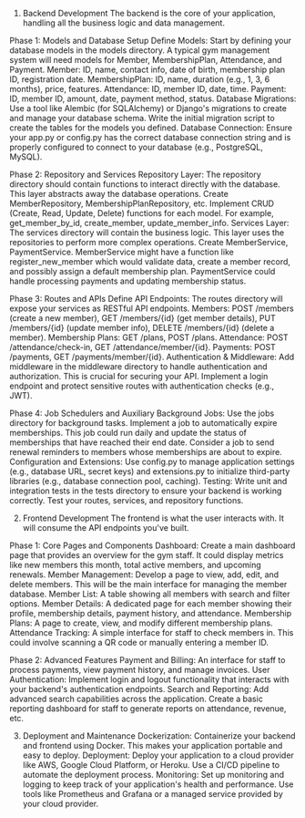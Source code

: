 1. Backend Development
The backend is the core of your application, handling all the business logic and data management.

Phase 1: Models and Database Setup
Define Models: Start by defining your database models in the models directory. A typical gym management system will need models for Member, MembershipPlan, Attendance, and Payment.
Member: ID, name, contact info, date of birth, membership plan ID, registration date.
MembershipPlan: ID, name, duration (e.g., 1, 3, 6 months), price, features.
Attendance: ID, member ID, date, time.
Payment: ID, member ID, amount, date, payment method, status.
Database Migrations: Use a tool like Alembic (for SQLAlchemy) or Django's migrations to create and manage your database schema. Write the initial migration script to create the tables for the models you defined.
Database Connection: Ensure your app.py or config.py has the correct database connection string and is properly configured to connect to your database (e.g., PostgreSQL, MySQL).

Phase 2: Repository and Services
Repository Layer: The repository directory should contain functions to interact directly with the database. This layer abstracts away the database operations.
Create MemberRepository, MembershipPlanRepository, etc.
Implement CRUD (Create, Read, Update, Delete) functions for each model. For example, get_member_by_id, create_member, update_member_info.
Services Layer: The services directory will contain the business logic. This layer uses the repositories to perform more complex operations.
Create MemberService, PaymentService.
MemberService might have a function like register_new_member which would validate data, create a member record, and possibly assign a default membership plan.
PaymentService could handle processing payments and updating membership status.

Phase 3: Routes and APIs
Define API Endpoints: The routes directory will expose your services as RESTful API endpoints.
Members: POST /members (create a new member), GET /members/{id} (get member details), PUT /members/{id} (update member info), DELETE /members/{id} (delete a member).
Membership Plans: GET /plans, POST /plans.
Attendance: POST /attendance/check-in, GET /attendance/member/{id}.
Payments: POST /payments, GET /payments/member/{id}.
Authentication & Middleware: Add middleware in the middleware directory to handle authentication and authorization. This is crucial for securing your API. Implement a login endpoint and protect sensitive routes with authentication checks (e.g., JWT).

Phase 4: Job Schedulers and Auxiliary
Background Jobs: Use the jobs directory for background tasks.
Implement a job to automatically expire memberships. This job could run daily and update the status of memberships that have reached their end date.
Consider a job to send renewal reminders to members whose memberships are about to expire.
Configuration and Extensions: Use config.py to manage application settings (e.g., database URL, secret keys) and extensions.py to initialize third-party libraries (e.g., database connection pool, caching).
Testing: Write unit and integration tests in the tests directory to ensure your backend is working correctly. Test your routes, services, and repository functions.

2. Frontend Development
The frontend is what the user interacts with. It will consume the API endpoints you've built.

Phase 1: Core Pages and Components
Dashboard: Create a main dashboard page that provides an overview for the gym staff. It could display metrics like new members this month, total active members, and upcoming renewals.
Member Management: Develop a page to view, add, edit, and delete members. This will be the main interface for managing the member database.
Member List: A table showing all members with search and filter options.
Member Details: A dedicated page for each member showing their profile, membership details, payment history, and attendance.
Membership Plans: A page to create, view, and modify different membership plans.
Attendance Tracking: A simple interface for staff to check members in. This could involve scanning a QR code or manually entering a member ID.

Phase 2: Advanced Features
Payment and Billing: An interface for staff to process payments, view payment history, and manage invoices.
User Authentication: Implement login and logout functionality that interacts with your backend's authentication endpoints.
Search and Reporting: Add advanced search capabilities across the application. Create a basic reporting dashboard for staff to generate reports on attendance, revenue, etc.

3. Deployment and Maintenance
Dockerization: Containerize your backend and frontend using Docker. This makes your application portable and easy to deploy.
Deployment: Deploy your application to a cloud provider like AWS, Google Cloud Platform, or Heroku. Use a CI/CD pipeline to automate the deployment process.
Monitoring: Set up monitoring and logging to keep track of your application's health and performance. Use tools like Prometheus and Grafana or a managed service provided by your cloud provider.